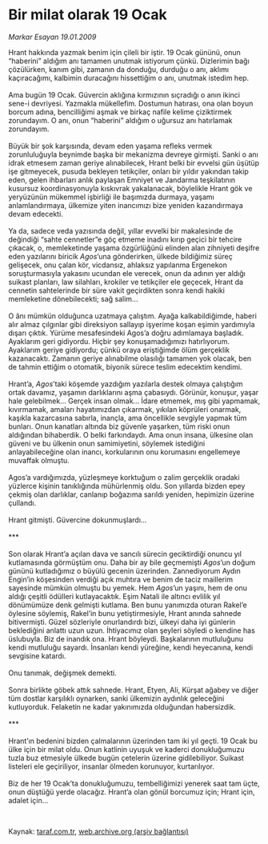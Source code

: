 # Bir milat olarak 19 Ocak

*Markar Esayan 19.01.2009*

<div class="taraf_structure_2col_1zq">
<div class="margen_n">



 <p>Hrant hakkında yazmak benim için çileli bir iştir. 19 Ocak gününü, onun “haberini” aldığım anı tamamen unutmak istiyorum çünkü. Dizlerimin bağı çözülürken, kanım gibi, zamanın da donduğu, durduğu o anı, aklımı kaçıracağımı, kalbimin duracağını hissettiğim o anı, unutmak istedim hep. <br/><br/>Ama bugün 19 Ocak. Güvercin aklığına kırmızının sıçradığı o anın ikinci sene-i devriyesi. Yazmakla mükellefim. Dostumun hatırası, ona olan boyun borcum adına, bencilliğimi aşmak ve birkaç nafile kelime çiziktirmek zorundayım. O anı, onun “haberini” aldığım o uğursuz anı hatırlamak zorundayım. <br/><br/>Büyük bir şok karşısında, devam eden yaşama refleks vermek zorunluluğuyla beynimde başka bir mekanizma devreye girmişti. Sanki o anı idrak etmesem zaman geriye alınabilecek, Hrant belki bir evvelsi gün üşütüp işe gitmeyecek, pusuda bekleyen tetikçiler, onları bir yıldır yakından takip eden, gelen ihbarları anlık paylaşan Emniyet ve Jandarma teşkilatının kusursuz koordinasyonuyla kıskıvrak yakalanacak, böylelikle Hrant gök ve yeryüzünün mükemmel işbirliği ile başımızda durmaya, yaşamı anlamlandırmaya, ülkemize yiten inancımızı bize yeniden kazandırmaya devam edecekti. <br/><br/>Ya da, sadece veda yazısında değil, yıllar evvelki bir makalesinde de değindiği “sahte cennetler”e göç etmeme inadını kırıp geçici bir tehcire çıkacak, o, memleketinde yaşama özgürlüğünü elinden alan zihniyeti deşifre eden yazılarını biricik <i>Agos</i>’una gönderirken, ülkede bildiğimiz süreç gelişecek, onu çalan kör, vicdansız, ahlaksız yapılanma Ergenekon soruşturmasıyla yakasını ucundan ele verecek, onun da adının yer aldığı suikast planları, law silahları, krokiler ve tetikçiler ele geçecek, Hrant da cennetin sahtelerinde bir süre vakit geçirdikten sonra kendi hakiki memleketine dönebilecekti; sağ salim... <br/><br/>O ânı mümkün olduğunca uzatmaya çalıştım. Ayağa kalkabildiğimde, haberi alır almaz çılgınlar gibi direksiyon sallayıp işyerime koşan eşimin yardımıyla dışarı çıktık. Yürüme mesafesindeki Agos’a doğru adımlamaya başladık. Ayaklarım geri gidiyordu. Hiçbir şey konuşamadığımızı hatırlıyorum. Ayaklarım geriye gidiyordu; çünkü oraya eriştiğimde ölüm gerçeklik kazanacaktı. Zamanın geriye alınabilme olasılığı tamamen yok olacak, ben de tahmin ettiğim o otomatik, biyonik sürece teslim edecektim kendimi. <br/><br/>Hrant’a, <i>Agos</i>’taki köşemde yazdığım yazılarla destek olmaya çalıştığım ortak davamız, yaşamın darlıklarını aşma çabasıydı. Görünür, konuşur, yaşar hale gelebilmek... Gerçek insan olmak... İdare etmemek, mış gibi yapmamak, kıvırmamak, amaları hayatımızdan çıkarmak, yıkılan köprüleri onarmak, kaşıkla kazarcasına sabırla, inançla, ama öncellikle sevgiyle yapmak tüm bunları. Onun kanatları altında biz güvenle yaşarken, tüm riski onun aldığından bihaberdik. O belki farkındaydı. Ama onun insana, ülkesine olan güveni ve bu ülkenin onun samimiyetini, söylemek istediğini anlayabileceğine olan inancı, korkularının onu korumasını engellemeye muvaffak olmuştu. <br/><br/>Agos’a vardığımızda, yüzleşmeye korktuğum o zalim gerçeklik oradaki yüzlerce kişinin tanıklığında mühürlenmiş oldu. Son yıllarda bizden epey çekmiş olan darlıklar, canlanıp boğazıma sarıldı yeniden, hepimizin üzerine çullandı. <br/><br/>Hrant gitmişti. Güvercine dokunmuşlardı... <br/><br/>*** <br/><br/>Son olarak Hrant’a açılan dava ve sancılı sürecin geciktirdiği onuncu yıl kutlamasında görmüştüm onu. Daha bir ay bile geçmemişti <i>Agos</i>’un doğum gününü kutladığımız o büyülü gecenin üzerinden. Zannediyorum Aydın Engin’in köşesinden verdiği açık muhtıra ve benim de taciz maillerim sayesinde mümkün olmuştu bu yemek. Hem <i>Agos</i>’un yaşını, hem de onu aldığı çeşitli ödülleri kutlayacaktık. Eşim Natali ile altıncı evlilik yıl dönümümüze denk gelmişti kutlama. Ben bunu yanımızda oturan Rakel’e öylesine söylemiş, Rakel’in bunu yetiştirmesiyle, Hrant anında sahnede bitivermişti. Güzel sözleriyle onurlandırdı bizi, ülkeyi daha iyi günlerin beklediğini anlattı uzun uzun. İhtiyacımız olan şeyleri söyledi o kendine has üslubuyla. Biz de inandık ona. Hrant böyleydi. Başkalarının mutluluğunu kendi mutluluğu sayardı. İnsanları kendi yüreğine, kendi heyecanına, kendi sevgisine katardı. <br/><br/>Onu tanımak, değişmek demekti. <br/><br/>Sonra birlikte göbek attık sahnede. Hrant, Etyen, Ali, Kürşat ağabey ve diğer tüm dostlar karşılıklı oynarken, sanki ülkemizin aydınlık geleceğini kutluyorduk. Felaketin ne kadar yakınımızda olduğundan habersizdik. <br/><br/>*** <br/><br/>Hrant’ın bedenini bizden çalmalarının üzerinden tam iki yıl geçti. 19 Ocak bu ülke için bir milat oldu. Onun katlinin uyuşuk ve kaderci donukluğumuzu tuzla buz etmesiyle ülkede bugün çetelerin üzerine gidilebiliyor. Suikast listeleri ele geçiriliyor, insanlar ölmeden korunuyor, kurtarılıyor. <br/><br/>Biz de her 19 Ocak’ta donukluğumuzu, tembelliğimizi yenerek saat tam üçte, onun düştüğü yerde olacağız. Hrant’a olan gönül borcumuz için; Hrant için, adalet için...</p>

<br/>


<div id="taraf_not">
</div>

</div>


</div>

Kaynak: [taraf.com.tr](http://www.taraf.com.tr:80/makale/3614.htm), [web.archive.org (arşiv bağlantısı)](http://web.archive.org/web/20090313190410/http://www.taraf.com.tr:80/makale/3614.htm)
